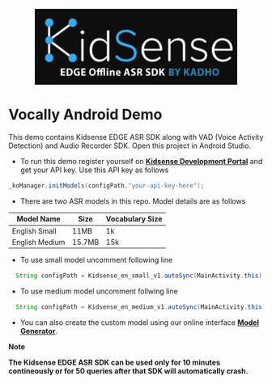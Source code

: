 <p align="center">
  <img width="400" height="150" src="resources/images/logo.png">
</p>

# Vocally Android Demo

This demo contains Kidsense EDGE ASR SDK along with VAD (Voice Activity Detection) and Audio Recorder SDK. Open this project in Android Studio. 

* To run this demo register yourself on **[Kidsense Development Portal](https://developer.kidsense.ai)** and get your API key. Use this API key as follows

```java
_koManager.initModels(configPath,"your-api-key-here");
```

* There are two ASR models in this repo. Model details are as follows

| Model Name | Size | Vocabulary Size |
| --- | --- | --- |
| English Small | 11MB | 1k |
| English Medium | 15.7MB | 15k |

* To use small model uncomment following line

```java
  String configPath = Kidsense_en_small_v1.autoSync(MainActivity.this);
```

* To use medium model uncomment follwing line

```java
  String configPath = Kidsense_en_medium_v1.autoSync(MainActivity.this);
```

* You can also create the custom model using our online interface **[Model Generator](https://developer.kidsense.ai/)**.


**Note**

**The Kidsense EDGE ASR SDK can be used only for 10 minutes contineously or for 50 queries after that SDK will automatically crash.** 
